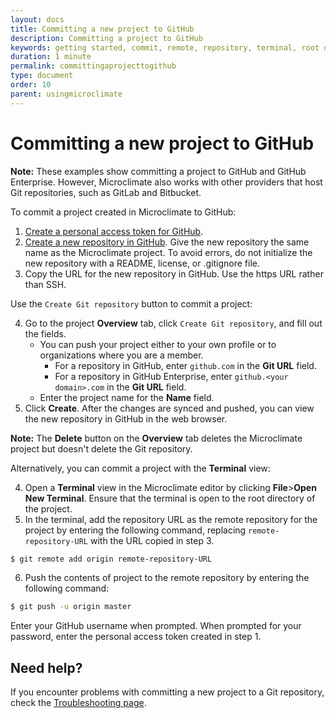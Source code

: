 ```yaml
---
layout: docs
title: Committing a new project to GitHub
description: Committing a project to GitHub
keywords: getting started, commit, remote, repository, terminal, root directory, new project, git remote, git push
duration: 1 minute
permalink: committingaprojecttogithub
type: document
order: 10
parent: usingmicroclimate
---
```


# Committing a new project to GitHub

**Note:** These examples show committing a project to GitHub and GitHub Enterprise. However, Microclimate also works with other providers that host Git repositories, such as GitLab and Bitbucket.

To commit a project created in Microclimate to GitHub:

1. [Create a personal access token for GitHub](https://help.github.com/articles/creating-a-personal-access-token-for-the-command-line/).
2. [Create a new repository in GitHub](https://help.github.com/articles/creating-a-new-repository/). Give the new repository the same name as the Microclimate project. To avoid errors, do not initialize the new repository with a README, license, or .gitignore file.
3. Copy the URL for the new repository in GitHub. Use the https URL rather than SSH.

Use the `Create Git repository` button to commit a project:

4. Go to the project **Overview** tab, click `Create Git repository`, and fill out the fields.
    - You can push your project either to your own profile or to organizations where you are a member.
      - For a repository in GitHub, enter `github.com` in the **Git URL** field.
      - For a repository in GitHub Enterprise, enter `github.<your domain>.com` in the **Git URL** field.
    - Enter the project name for the **Name** field.   
5. Click **Create**. After the changes are synced and pushed, you can view the new repository in GitHub in the web browser.

**Note:** The **Delete** button on the **Overview** tab deletes the Microclimate project but doesn't delete the Git repository.

Alternatively, you can commit a project with the **Terminal** view:

4. Open a **Terminal** view in the Microclimate editor by clicking **File**>**Open New Terminal**. Ensure that the terminal is open to the root directory of the project.
5. In the terminal, add the repository URL as the remote repository for the project by entering the following command, replacing `remote-repository-URL` with the URL copied in step 3.
```bash
$ git remote add origin remote-repository-URL
```
6. Push the contents of project to the remote repository by entering the following command:
```bash
$ git push -u origin master
```
Enter your GitHub username when prompted. When prompted for your password, enter the personal access token created in step 1.

## Need help?
If you encounter problems with committing a new project to a Git repository, check the [Troubleshooting page](troubleshooting#committing-a-new-project-to-github).
